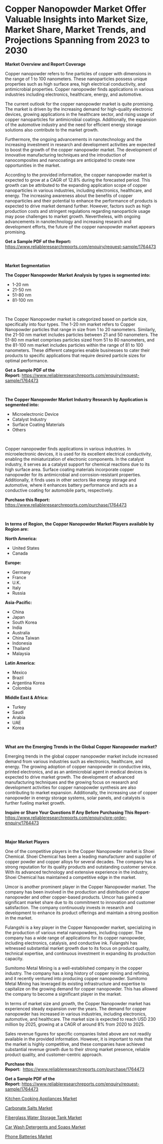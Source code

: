<p><h1>Copper Nanopowder Market Offer Valuable Insights into Market Size, Market Share, Market Trends, and Projections Spanning from 2023 to 2030</h1></p><p><strong>Market Overview and Report Coverage</strong></p>
<p><p>Copper nanopowder refers to fine particles of copper with dimensions in the range of 1 to 100 nanometers. These nanoparticles possess unique properties such as high surface area, high electrical conductivity, and antimicrobial properties. Copper nanopowder finds applications in various industries including electronics, healthcare, energy, and automotive.</p><p>The current outlook for the copper nanopowder market is quite promising. The market is driven by the increasing demand for high-quality electronic devices, growing applications in the healthcare sector, and rising usage of copper nanoparticles for antimicrobial coatings. Additionally, the expansion of the automotive industry and the need for efficient energy storage solutions also contribute to the market growth.</p><p>Furthermore, the ongoing advancements in nanotechnology and the increasing investment in research and development activities are expected to boost the growth of the copper nanopowder market. The development of innovative manufacturing techniques and the introduction of nanocomposites and nanocoatings are anticipated to create new opportunities in the market.</p><p>According to the provided information, the copper nanopowder market is expected to grow at a CAGR of 12.8% during the forecasted period. This growth can be attributed to the expanding application scope of copper nanoparticles in various industries, including electronics, healthcare, and energy. The increasing awareness about the benefits of copper nanoparticles and their potential to enhance the performance of products is expected to drive market demand further. However, factors such as high production costs and stringent regulations regarding nanoparticle usage may pose challenges to market growth. Nevertheless, with ongoing advancements in nanotechnology and increasing research and development efforts, the future of the copper nanopowder market appears promising.</p></p>
<p><strong>Get a Sample PDF of the Report:</strong> <a href="https://www.reliableresearchreports.com/enquiry/request-sample/1764473">https://www.reliableresearchreports.com/enquiry/request-sample/1764473</a></p>
<p>&nbsp;</p>
<p><strong>Market Segmentation</strong></p>
<p><strong>The Copper Nanopowder Market Analysis by types is segmented into:</strong></p>
<p><ul><li>1-20 nm</li><li>21-50 nm</li><li>51-80 nm</li><li>81-100 nm</li></ul></p>
<p>&nbsp;</p>
<p><p>The Copper Nanopowder market is categorized based on particle size, specifically into four types. The 1-20 nm market refers to Copper Nanopowder particles that range in size from 1 to 20 nanometers. Similarly, the 21-50 nm market includes particles between 21 and 50 nanometers. The 51-80 nm market comprises particles sized from 51 to 80 nanometers, and the 81-100 nm market includes particles within the range of 81 to 100 nanometers. These different categories enable businesses to cater their products to specific applications that require desired particle sizes for optimal performance.</p></p>
<p><strong>Get a Sample PDF of the Report:</strong>&nbsp;<a href="https://www.reliableresearchreports.com/enquiry/request-sample/1764473">https://www.reliableresearchreports.com/enquiry/request-sample/1764473</a></p>
<p>&nbsp;</p>
<p><strong>The Copper Nanopowder Market Industry Research by Application is segmented into:</strong></p>
<p><ul><li>Microelectronic Device</li><li>Catalyst Industry</li><li>Surface Coating Materials</li><li>Others</li></ul></p>
<p>&nbsp;</p>
<p><p>Copper nanopowder finds applications in various industries. In microelectronic devices, it is used for its excellent electrical conductivity, enabling the miniaturization of electronic components. In the catalyst industry, it serves as a catalyst support for chemical reactions due to its high surface area. Surface coating materials incorporate copper nanopowder for its antimicrobial and corrosion-resistant properties. Additionally, it finds uses in other sectors like energy storage and automotive, where it enhances battery performance and acts as a conductive coating for automobile parts, respectively.</p></p>
<p><strong>Purchase this Report:</strong>&nbsp; <a href="https://www.reliableresearchreports.com/purchase/1764473">https://www.reliableresearchreports.com/purchase/1764473</a></p>
<p>&nbsp;</p>
<p><strong>In terms of Region, the Copper Nanopowder Market Players available by Region are:</strong></p>
<p>
    <p> <strong> North America: </strong>
        <ul>
            <li>United States</li>
            <li>Canada</li>
        </ul>
        </p> 
    <p> <strong> Europe: </strong>
        <ul>
            <li>Germany</li>
            <li>France</li>
            <li>U.K.</li>
            <li>Italy</li>
            <li>Russia</li>
        </ul>
        </p> 
    <p> <strong> Asia-Pacific: </strong>
        <ul>
            <li>China</li>
            <li>Japan</li>
            <li>South Korea</li>
            <li>India</li>
            <li>Australia</li>
            <li>China Taiwan</li>
            <li>Indonesia</li>
            <li>Thailand</li>
            <li>Malaysia</li>
        </ul>
        </p> 
    <p> <strong> Latin America: </strong>
        <ul>
            <li>Mexico</li>
            <li>Brazil</li>
            <li>Argentina Korea</li>
            <li>Colombia</li>
        </ul>
        </p> 
    <p> <strong> Middle East & Africa: </strong>
        <ul>
            <li>Turkey</li>
            <li>Saudi</li>
            <li>Arabia</li>
            <li>UAE</li>
            <li>Korea</li>
        </ul>
    </p>
    </p>
<p>&nbsp;</p>
<p><strong>What are the Emerging Trends in the Global Copper Nanopowder market?</strong></p>
<p><p>Emerging trends in the global copper nanopowder market include increased demand from various industries such as electronics, healthcare, and energy. The growing adoption of copper nanopowder in conductive inks, printed electronics, and as an antimicrobial agent in medical devices is expected to drive market growth. The development of advanced manufacturing techniques and the growing focus on research and development activities for copper nanopowder synthesis are also contributing to market expansion. Additionally, the increasing use of copper nanopowder in energy storage systems, solar panels, and catalysts is further fueling market growth.</p></p>
<p><strong>Inquire or Share Your Questions If Any Before Purchasing This Report</strong>- <a href="https://www.reliableresearchreports.com/enquiry/pre-order-enquiry/1764473">https://www.reliableresearchreports.com/enquiry/pre-order-enquiry/1764473</a></p>
<p>&nbsp;</p>
<p><strong>Major Market Players</strong></p>
<p><p>One of the competitive players in the Copper Nanopowder market is Shoei Chemical. Shoei Chemical has been a leading manufacturer and supplier of copper powder and copper alloys for several decades. The company has a strong reputation for its quality products and outstanding customer service. With its advanced technology and extensive experience in the industry, Shoei Chemical has maintained a competitive edge in the market.</p><p>Umcor is another prominent player in the Copper Nanopowder market. The company has been involved in the production and distribution of copper nanopowder and other copper-based products. Umcor has gained a significant market share due to its commitment to innovation and customer satisfaction. The company continuously invests in research and development to enhance its product offerings and maintain a strong position in the market.</p><p>Fulangshi is a key player in the Copper Nanopowder market, specializing in the production of various metal nanopowders, including copper. The company has a wide range of applications for its copper nanopowder, including electronics, catalysis, and conductive ink. Fulangshi has witnessed substantial market growth due to its focus on product quality, technical expertise, and continuous investment in expanding its production capacity.</p><p>Sumitomo Metal Mining is a well-established company in the copper industry. The company has a long history of copper mining and refining, and it recently ventured into producing copper nanopowder. Sumitomo Metal Mining has leveraged its existing infrastructure and expertise to capitalize on the growing demand for copper nanopowder. This has allowed the company to become a significant player in the market.</p><p>In terms of market size and growth, the Copper Nanopowder market has experienced steady expansion over the years. The demand for copper nanopowder has increased in various industries, including electronics, automotive, and healthcare. The market size is expected to reach USD 230 million by 2025, growing at a CAGR of around 8% from 2020 to 2025.</p><p>Sales revenue figures for specific companies listed above are not readily available in the provided information. However, it is important to note that the market is highly competitive, and these companies have achieved substantial revenue growth due to their strong market presence, reliable product quality, and customer-centric approach.</p></p>
<p><strong>Purchase this Report:</strong>&nbsp;&nbsp;<a href="https://www.reliableresearchreports.com/purchase/1764473">https://www.reliableresearchreports.com/purchase/1764473</a></p>
<p></p>
<p><strong>Get a Sample PDF of the Report:</strong>&nbsp;<a href="https://www.reliableresearchreports.com/enquiry/request-sample/1764473">https://www.reliableresearchreports.com/enquiry/request-sample/1764473</a></p>
<p><p><a href="https://medium.com/@nolalockman2023/kitchen-cooking-appliances-market-competitive-analysis-market-trends-and-forecast-to-2030-b7aa886740ae">Kitchen Cooking Appliances Market</a></p><p><a href="https://github.com/BryceTownsendr/Market-Research-Report-List-2/blob/main/carbonate-salts-market.md">Carbonate Salts Market</a></p><p><a href="https://medium.com/@joanobrien1990/fiberglass-water-storage-tank-market-insight-market-trends-growth-forecasted-from-2023-to-2030-201da9565c9e">Fiberglass Water Storage Tank Market</a></p><p><a href="https://github.com/WillieWoodard/Market-Research-Report-List-2/blob/main/car-wash-detergents-and-soaps-market.md">Car Wash Detergents and Soaps Market</a></p><p><a href="https://medium.com/@staceyhilll3626/phone-batteries-market-exploring-market-share-market-trends-and-future-growth-3770761d7b15">Phone Batteries Market</a></p></p>